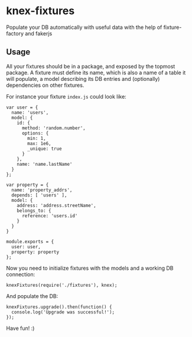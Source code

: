 # knex-fixtures

Populate your DB automatically with useful data with the help of fixture-factory and fakerjs

## Usage

All your fixtures should be in a package, and exposed by the topmost package.
A fixture must define its name, which is also a name of a table it will populate,
a model describing its DB entries and (optionally) dependencies on other fixtures.

For instance your fixture `index.js` could look like:

    var user = {
      name: 'users',
      model: {
        id: {
          method: 'random.number',
          options: {
            min: 1,
            max: 1e6,
            _unique: true
          }
        },
        name: 'name.lastName'
      }
    };

    var property = {
      name: 'property_addrs',
      depends: [ 'users' ],
      model: {
        address: 'address.streetName',
        belongs_to: {
          reference: 'users.id'
        }
      }
    }

    module.exports = {
      user: user,
      property: property
    };
      

Now you need to initialize fixtures with the models and a working DB connection:

    knexFixtures(require('./fixtures'), knex);
   
And populate the DB:

    knexFixtures.upgrade().then(function() {
      console.log('Upgrade was successful!');
    });

Have fun! :)

